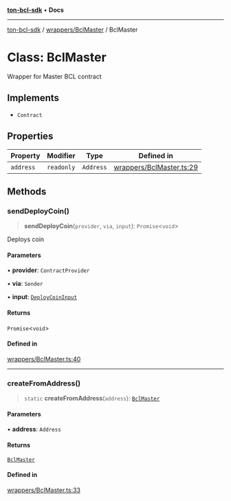 [**ton-bcl-sdk**](../../../README.md) • **Docs**

***

[ton-bcl-sdk](../../../README.md) / [wrappers/BclMaster](../README.md) / BclMaster

# Class: BclMaster

Wrapper for Master BCL contract

## Implements

- `Contract`

## Properties

| Property | Modifier | Type | Defined in |
| ------ | ------ | ------ | ------ |
| `address` | `readonly` | `Address` | [wrappers/BclMaster.ts:29](https://github.com/ton-fun-tech/ton-bcl-sdk/blob/4dc8576c8b5afcf36dbccde36654b6e5b45787e5/src/wrappers/BclMaster.ts#L29) |

## Methods

### sendDeployCoin()

> **sendDeployCoin**(`provider`, `via`, `input`): `Promise`\<`void`\>

Deploys coin

#### Parameters

• **provider**: `ContractProvider`

• **via**: `Sender`

• **input**: [`DeployCoinInput`](../type-aliases/DeployCoinInput.md)

#### Returns

`Promise`\<`void`\>

#### Defined in

[wrappers/BclMaster.ts:40](https://github.com/ton-fun-tech/ton-bcl-sdk/blob/4dc8576c8b5afcf36dbccde36654b6e5b45787e5/src/wrappers/BclMaster.ts#L40)

***

### createFromAddress()

> `static` **createFromAddress**(`address`): [`BclMaster`](BclMaster.md)

#### Parameters

• **address**: `Address`

#### Returns

[`BclMaster`](BclMaster.md)

#### Defined in

[wrappers/BclMaster.ts:33](https://github.com/ton-fun-tech/ton-bcl-sdk/blob/4dc8576c8b5afcf36dbccde36654b6e5b45787e5/src/wrappers/BclMaster.ts#L33)
